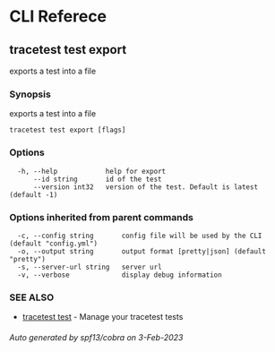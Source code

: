 # CLI Referece
## tracetest test export

exports a test into a file

### Synopsis

exports a test into a file

```
tracetest test export [flags]
```

### Options

```
  -h, --help            help for export
      --id string       id of the test
      --version int32   version of the test. Default is latest (default -1)
```

### Options inherited from parent commands

```
  -c, --config string       config file will be used by the CLI (default "config.yml")
  -o, --output string       output format [pretty|json] (default "pretty")
  -s, --server-url string   server url
  -v, --verbose             display debug information
```

### SEE ALSO

* [tracetest test](tracetest_test.md)	 - Manage your tracetest tests

###### Auto generated by spf13/cobra on 3-Feb-2023
